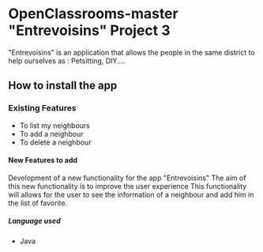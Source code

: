 # OpenClassrooms-master "Entrevoisins" Project 3

"Entrevoisins" is an application that allows the people in the same district to help ourselves as :
Petsitting, DIY....

## How to install the app


### Existing Features 

- To list my neighbours
- To add a neighbour
- To delete a neighbour


#### New Features to add
Development of a new functionality for the app "Entrevoisins"
The aim of this new functionality is to improve the user experience
This functionality will allows for the user to see the information of a neighbour and add him in the list of favorite.


##### Language used

- Java


